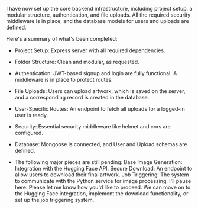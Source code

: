 I have now set up the core backend infrastructure, including project setup, a modular structure, authentication, and file uploads. All the required security middleware is in place, and the database models for users and uploads are defined.

Here's a summary of what's been completed:
- Project Setup: Express server with all required dependencies.
- Folder Structure: Clean and modular, as requested.
- Authentication: JWT-based signup and login are fully functional. A middleware is in place to protect routes.
- File Uploads: Users can upload artwork, which is saved on the server, and a corresponding record is created in the database.
- User-Specific Routes: An endpoint to fetch all uploads for a logged-in user is ready.
- Security: Essential security middleware like helmet and cors are configured.
- Database: Mongoose is connected, and User and Upload schemas are defined.

- The following major pieces are still pending:
Base Image Generation: Integration with the Hugging Face API.
Secure Download: An endpoint to allow users to download their final artwork.
Job Triggering: The system to communicate with the Python service for image processing.
I'll pause here. Please let me know how you'd like to proceed. We can move on to the Hugging Face integration, implement the download functionality, or set up the job triggering system.
